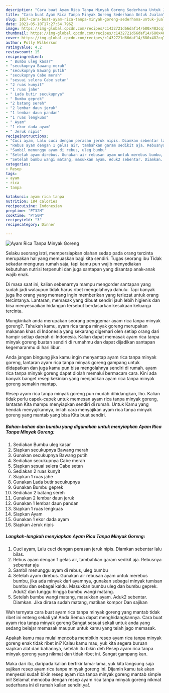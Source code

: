 ```yaml
---
description: "Cara buat Ayam Rica Tanpa Minyak Goreng Sederhana Untuk Jualan"
title: "Cara buat Ayam Rica Tanpa Minyak Goreng Sederhana Untuk Jualan"
slug: 1017-cara-buat-ayam-rica-tanpa-minyak-goreng-sederhana-untuk-jualan
date: 2021-05-10T17:27:54.796Z
image: https://img-global.cpcdn.com/recipes/c1432721d66daf14/680x482cq70/ayam-rica-tanpa-minyak-goreng-foto-resep-utama.jpg
thumbnail: https://img-global.cpcdn.com/recipes/c1432721d66daf14/680x482cq70/ayam-rica-tanpa-minyak-goreng-foto-resep-utama.jpg
cover: https://img-global.cpcdn.com/recipes/c1432721d66daf14/680x482cq70/ayam-rica-tanpa-minyak-goreng-foto-resep-utama.jpg
author: Polly Wilkerson
ratingvalue: 4.2
reviewcount: 15
recipeingredient:
- " Bumbu uleg kasar"
- "secukupnya Bawang merah"
- "secukupnya Bawang putih"
- "secukupnya Cabe merah"
- "sesuai selera Cabe setan"
- "2 ruas kunyit"
- "1 ruas jahe"
- " Lada butir secukupnya"
- " Bumbu geprek"
- "2 batang sereh"
- "2 lembar daun jeruk"
- "1 lembar daun pandan"
- "1 ruas lengkuas"
- " Ayam"
- "1 ekor dada ayam"
- " Jeruk nipis"
recipeinstructions:
- "Cuci ayam, Lalu cuci dengan perasan jeruk nipis. Diamkan sebentar lalu bilas."
- "Rebus ayam dengan 1 gelas air, tambahkan garam sedikit aja. Rebusnya sebentar aja"
- "Sambil menunggu ayam di rebus, uleg bumbu"
- "Setelah ayam direbus. Gunakan air rebusan ayam untuk merebus bumbu, jika ada minyak dari ayamnya, gunakan sebagai minyak tumisan bumbu dan sebagai kaldu. Masukkan bumbu uleg dan bumbu geprek. Aduk2 dan tunggu hingga bumbu wangi matang."
- "Setelah bumbu wangi matang, masukkan ayam. Aduk2 sebentar. Diamkan. Jika dirasa sudah matang, matikan kompor Dan sajikan"
categories:
- Resep
tags:
- ayam
- rica
- tanpa

katakunci: ayam rica tanpa 
nutrition: 184 calories
recipecuisine: Indonesian
preptime: "PT32M"
cooktime: "PT50M"
recipeyield: "3"
recipecategory: Dinner

---
```



![Ayam Rica Tanpa Minyak Goreng](https://img-global.cpcdn.com/recipes/c1432721d66daf14/680x482cq70/ayam-rica-tanpa-minyak-goreng-foto-resep-utama.jpg)

Selaku seorang istri, mempersiapkan olahan sedap pada orang tercinta merupakan hal yang memuaskan bagi kita sendiri. Tugas seorang ibu Tidak sekadar mengurus rumah saja, tapi kamu pun wajib menyediakan kebutuhan nutrisi terpenuhi dan juga santapan yang disantap anak-anak wajib enak.

Di masa  saat ini, kalian sebenarnya mampu mengorder santapan yang sudah jadi walaupun tidak harus ribet mengolahnya dahulu. Tapi banyak juga lho orang yang memang ingin memberikan yang terlezat untuk orang tercintanya. Lantaran, memasak yang dibuat sendiri jauh lebih higienis dan bisa menyesuaikan hidangan tersebut berdasarkan kesukaan keluarga tercinta. 



Mungkinkah anda merupakan seorang penggemar ayam rica tanpa minyak goreng?. Tahukah kamu, ayam rica tanpa minyak goreng merupakan makanan khas di Indonesia yang sekarang digemari oleh setiap orang dari hampir setiap daerah di Indonesia. Kalian dapat memasak ayam rica tanpa minyak goreng buatan sendiri di rumahmu dan dapat dijadikan santapan kegemaranmu di hari libur.

Anda jangan bingung jika kamu ingin menyantap ayam rica tanpa minyak goreng, lantaran ayam rica tanpa minyak goreng gampang untuk didapatkan dan juga kamu pun bisa mengolahnya sendiri di rumah. ayam rica tanpa minyak goreng dapat diolah memalui bermacam cara. Kini ada banyak banget resep kekinian yang menjadikan ayam rica tanpa minyak goreng semakin mantap.

Resep ayam rica tanpa minyak goreng pun mudah dihidangkan, lho. Kalian tidak perlu capek-capek untuk memesan ayam rica tanpa minyak goreng, lantaran Kita mampu menyiapkan sendiri di rumah. Untuk Kamu yang hendak menyajikannya, inilah cara menyajikan ayam rica tanpa minyak goreng yang mantab yang bisa Kita buat sendiri.

<!--inarticleads1-->

##### Bahan-bahan dan bumbu yang digunakan untuk menyiapkan Ayam Rica Tanpa Minyak Goreng:

1. Sediakan  Bumbu uleg kasar
1. Siapkan secukupnya Bawang merah
1. Gunakan secukupnya Bawang putih
1. Sediakan secukupnya Cabe merah
1. Siapkan sesuai selera Cabe setan
1. Sediakan 2 ruas kunyit
1. Siapkan 1 ruas jahe
1. Gunakan  Lada butir secukupnya
1. Gunakan  Bumbu geprek
1. Sediakan 2 batang sereh
1. Gunakan 2 lembar daun jeruk
1. Gunakan 1 lembar daun pandan
1. Siapkan 1 ruas lengkuas
1. Siapkan  Ayam
1. Gunakan 1 ekor dada ayam
1. Siapkan  Jeruk nipis




<!--inarticleads2-->

##### Langkah-langkah menyiapkan Ayam Rica Tanpa Minyak Goreng:

1. Cuci ayam, Lalu cuci dengan perasan jeruk nipis. Diamkan sebentar lalu bilas.
1. Rebus ayam dengan 1 gelas air, tambahkan garam sedikit aja. Rebusnya sebentar aja
1. Sambil menunggu ayam di rebus, uleg bumbu
1. Setelah ayam direbus. Gunakan air rebusan ayam untuk merebus bumbu, jika ada minyak dari ayamnya, gunakan sebagai minyak tumisan bumbu dan sebagai kaldu. Masukkan bumbu uleg dan bumbu geprek. Aduk2 dan tunggu hingga bumbu wangi matang.
1. Setelah bumbu wangi matang, masukkan ayam. Aduk2 sebentar. Diamkan. Jika dirasa sudah matang, matikan kompor Dan sajikan




Wah ternyata cara buat ayam rica tanpa minyak goreng yang mantab tidak ribet ini enteng sekali ya! Anda Semua dapat menghidangkannya. Cara buat ayam rica tanpa minyak goreng Sangat sesuai sekali untuk anda yang sedang belajar memasak maupun untuk kamu yang telah jago memasak.

Apakah kamu mau mulai mencoba membikin resep ayam rica tanpa minyak goreng enak tidak ribet ini? Kalau kamu mau, yuk kita segera buruan siapkan alat dan bahannya, setelah itu bikin deh Resep ayam rica tanpa minyak goreng yang nikmat dan tidak ribet ini. Sangat gampang kan. 

Maka dari itu, daripada kalian berfikir lama-lama, yuk kita langsung saja sajikan resep ayam rica tanpa minyak goreng ini. Dijamin kamu tak akan menyesal sudah bikin resep ayam rica tanpa minyak goreng mantab simple ini! Selamat mencoba dengan resep ayam rica tanpa minyak goreng nikmat sederhana ini di rumah kalian sendiri,ya!.

